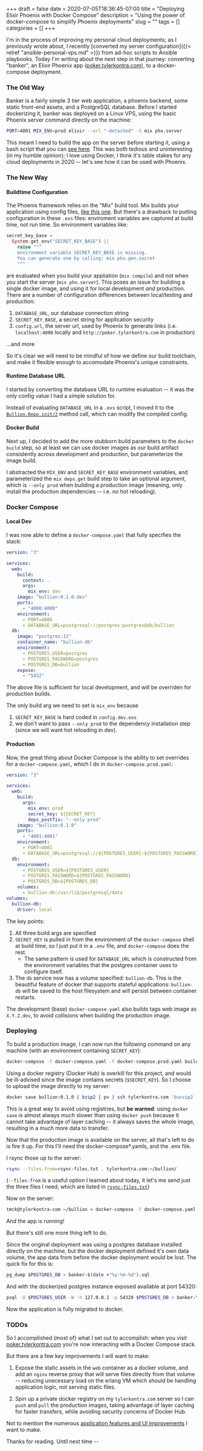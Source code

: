 +++ 
draft = false
date = 2020-07-05T18:36:45-07:00
title = "Deploying Elixir Phoenix with Docker Compose"
description = "Using the power of docker-compose to simplify Phoenix deployments"
slug = "" 
tags = []
categories = []
+++

I'm in the process of improving my personal cloud deployments; as I previously wrote about, I recently [converted my server configuration]({{< relref "ansible-personal-vps.md" >}}) from ad-hoc scripts to Ansible playbooks. Today I'm writing about the next step in that journey: converting "banker", an Elixir Phoenix app ([poker.tylerkontra.com](http://poker.tylerkontra.com)), to a docker-compose deployment.


### The Old Way

Banker is a fairly simple 3 tier web application, a phoenix backend, some static front-end assets, and a PostgreSQL database. Before I started dockerizing it, banker was deployed on a Linux VPS, using the basic Phoenix server command directly on the machine:

```bash
PORT=4001 MIX_ENV=prod elixir --erl "-detached" -S mix phx.server
```

This meant I need to build the app on the server before starting it, using a bash script that you can [see here](https://github.com/ttymck/bullion/blob/0.1.0/deploy.sh). This was both tedious and uninteresting (in my humble opinion); I love using Docker, I think it's table stakes for any cloud deployments in 2020 -- let's see how it can be used with Phoenix.


### The New Way

#### Buildtime Configuration

The Phoenix framework relies on the "Mix" build tool. Mix builds your application using config files, [like this one](https://github.com/ttymck/bullion/blob/0.1.0/bullion/config/prod.secret.exs). But there's a drawback to putting configuration in these `.exs` files: enviroment variables are captured at build time, not run time. So environment variables like:

```elixir
secret_key_base =
  System.get_env("SECRET_KEY_BASE") ||
    raise """
    environment variable SECRET_KEY_BASE is missing.
    You can generate one by calling: mix phx.gen.secret
    """
```

are evaluated when you build your appliation (`mix compile`) and not when you start the server (`mix phx.server`). This poses an issue for building a single docker image, and using it for local development _and_ production. There are a number of configuration differences between local/testing and production:

1. `DATABASE_URL`, our database connection string
2. `SECRET_KEY_BASE`, a secret string for application security
3. `config.url`, the server url, used by Phoenix to generate links (i.e. `localhost:4000` locally and `http://poker.tylerkontra.com` in production)

...and more

So it's clear we will need to be mindful of how we define our build toolchain, and make it flexible enough to accomodate Phoenix's unique constraints.

#### Runtime Database URL

I started by converting the database URL to runtime evaluation -- it was the only config value I had a simple solution for.

Instead of evaluating `DATABASE_URL` in a `.exs` script, I moved it to the [`Bullion.Repo.init/2`](https://github.com/ttymck/bullion/blob/master/bullion/lib/bullion/repo.ex#L6) method call, which can modify the compiled config.

#### Docker Build

Next up, I decided to add the more stubborn build parameters to the `docker build` step, so at least we can use docker images as our build artifact consistently across development and production, but parameterize the image build.

I abstracted the `MIX_ENV` and `SECRET_KEY_BASE` environment variables, and parameterized the `mix deps.get` build step to take an optional argument, which is `--only prod` when building a production image (meaning, only install the production dependencies -- i.e. no hot reloading).

### Docker Compose


#### Local Dev

I was now able to define a `docker-compose.yaml` that fully specifies the stack:


```docker-compose.yaml
version: "3"

services:
  web:
    build: 
      context: .
      args:
        mix_env: dev
    image: "bullion:0.1.0.dev"
    ports:
      - "4000:4000"
    environment:
      - PORT=4000
      - DATABASE_URL=postgresql://postgres:postgres@db/bullion
  db:
    image: "postgres:12"
    container_name: "bullion-db"
    environment:
      - POSTGRES_USER=postgres
      - POSTGRES_PASSWORD=postgres
      - POSTGRES_DB=bullion
    expose:
      - "5432"
```

The above file is sufficient for local development, and will be overriden for production builds.

The only build arg we need to set is `mix_env` because 

1. `SECRET_KEY_BASE` is hard coded in `config.dev.exs`
2. we don't want to pass `--only prod` to the dependency installation step (since we will want hot reloading in dev).

#### Production

Now, the great thing about Docker Compose is the ability to set overrides for a `docker-compose.yaml`, which I do in `docker-compose.prod.yaml`:

```docker-compose.yaml
version: "3"

services:
  web:
    build: 
      args:
        mix_env: prod
        secret_key: ${SECRET_KEY}
        deps_postfix: "--only prod"
    image: "bullion:0.1.0"
    ports:
      - "4001:4001"
    environment:
      - PORT=4001
      - DATABASE_URL=postgresql://${POSTGRES_USER}:${POSTGRES_PASSWORD}@db/${POSTGRES_DB}
  db:
    environment:
      - POSTGRES_USER=${POSTGRES_USER}
      - POSTGRES_PASSWORD=${POSTGRES_PASSWORD}
      - POSTGRES_DB=${POSTGRES_DB}
    volumes:
      - bullion-db:/var/lib/postgresql/data
volumes:
  bullion-db:
    driver: local
```

The key points:

1. All three build args are specified
2. `SECRET_KEY` is pulled in from the environment of the `docker-compose` shell at build time, so I just put it in a `.env` file, and `docker-compose` does the rest. 
    - The same pattern is used for `DATABASE_URL` which is constructed from the environment variables that the postgres container uses to configure itself.
4. The `db` service now has a volume specified: `bullion-db`. This is the beautiful feature of docker that supports stateful applications: `bullion-db` will be saved to the host filesystem and will persist between container restarts.

The development (base) `docker-compose.yaml` also builds tags web image as `X.Y.Z.dev`, to avoid collisions when building the production image.


### Deploying

To build a production image, I can now run the following command on any machine (with an environment containing `SECRET_KEY`):

```bash
docker-compose -f docker-compose.yaml -f docker-compose.prod.yaml build
```

Using a docker registry (Docker Hub) is overkill for this project, and would be ill-advised since the image contains secrets (`$SECRET_KEY`). So I choose to upload the image directly to my server:

```bash
docker save bullion:0.1.0 | bzip2 | pv | ssh tylerkontra.com 'bunzip2 | docker load'
```

This is a great way to avoid using registries, but **be warned**: using `docker save` is almost always _much_ slower than using `docker push` because it cannot take advantage of layer caching -- it always saves the whole image, resulting in a much more data to transfer.

Now that the production image is available on the server, all that's left to do is fire it up. For this I'll need the docker-compose*.yamls, and the .env file.

I rsync those up to the server:

```bash
rsync --files-from=rsync-files.txt . tylerkontra.com:~/bullion/
```

(`--files-from` is a useful option I learned about today, it let's me send just the three files I need, which are listed in [`rsync-files.txt`](https://github.com/ttymck/bullion/blob/0.1.0/rsync-files.txt))

Now on the server:

```bash
tmck@tylerkontra-com ~/bullion » docker-compose -f docker-compose.yaml -f docker-compose.prod.yaml up -d
```

And the app is running! 

But there's still one more thing left to do.

Since the original deployment was using a postgres database installed directly on the machine, but the docker deployment defined it's own data volume, the app data from before the docker deployment would be lost. The quick fix for this is:

```bash
pg_dump $POSTGRES_DB > banker-$(date +"%y-%m-%d").sql
```

And with the dockerized postgres instance exposed available at port 54320:

```bash
psql -U $POSTGRES_USER -W -h 127.0.0.1 -p 54320 $POSTGRES_DB < banker-YY-MM-DD.sql
```

Now the application is fully migrated to docker. 

### TODOs

So I accomplished (most of) what I set out to accomplish: when you visit [poker.tylerkontra.com](http://poker.tylerkontra.com) you're now interacting with a Docker Compose stack.

But there are a few key improvements I will want to make:

1. Expose the static assets in the `web` container as a docker volume, and add an `nginx` reverse proxy that will serve files directly from that volume -- reducing unecessary load on the erlang VM which should be handling application logic, not serving static files.

2. Spin up a private docker registry on my `tylerkontra.com` server so I can `push` and `pull` the production images, taking advantage of layer caching for faster transfers, while avoiding security concerns of Docker Hub.

Not to mention the numerous [application features and UI improvements](https://github.com/ttymck/bullion/tree/0.1.0#roadmap) I want to make.

Thanks for reading. Until next time --
